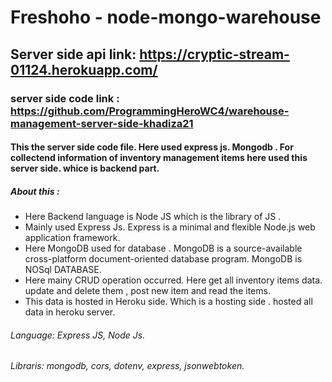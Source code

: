 # Freshoho - node-mongo-warehouse
## Server side api link: https://cryptic-stream-01124.herokuapp.com/
### server side code link : https://github.com/ProgrammingHeroWC4/warehouse-management-server-side-khadiza21

#### This the server side code file. Here used express js. Mongodb . For collectend information of inventory management items here used this server side. whice is backend part. 

##### About this :
- Here Backend language is Node JS which is the library of JS . 
- Mainly used Express Js. Express is a minimal and flexible Node.js web application framework.
- Here MongoDB used for database . MongoDB is a source-available cross-platform document-oriented database program. MongoDB is NOSql DATABASE.
- Here mainy CRUD operation occurred. Here get all inventory items data. update and delete them , post new item and read the items.
- This data is hosted in Heroku side. Which is a hosting side . hosted all data in heroku server.

###### Language: Express JS, Node Js.

###### Libraris:  mongodb, cors, dotenv, express, jsonwebtoken.

   
